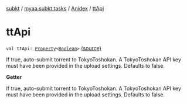 [subkt](../../index.md) / [myaa.subkt.tasks](../index.md) / [Anidex](index.md) / [ttApi](./tt-api.md)

# ttApi

`val ttApi: `[`Property`](https://docs.gradle.org/current/javadoc/org/gradle/api/provider/Property.html)`<`[`Boolean`](https://kotlinlang.org/api/latest/jvm/stdlib/kotlin/-boolean/index.html)`>` [(source)](https://github.com/Myaamori/SubKt/blob/0.1.13/src/main/kotlin/myaa/subkt/tasks/tasks.kt#L1196)

If true, auto-submit torrent to TokyoToshokan.
A TokyoToshokan API key must have been provided in the upload settings.
Defaults to false.

**Getter**

If true, auto-submit torrent to TokyoToshokan.
A TokyoToshokan API key must have been provided in the upload settings.
Defaults to false.


